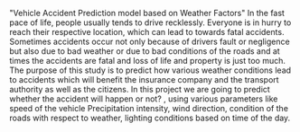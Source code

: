 "Vehicle  Accident Prediction model based on Weather Factors"
In the fast pace of life, people usually tends to drive recklessly. Everyone is in hurry to reach their respective location, which can lead to towards fatal accidents. Sometimes accidents occur not only because of drivers fault or negligence but also due to bad weather or due to bad conditions of the roads and at times the accidents are fatal and loss of life and property is just too much.
The purpose of this study is to predict how various weather conditions lead to accidents which will benefit the insurance company and the transport authority as well as the citizens. In this project we are going to predict whether the accident will happen or not? , using various parameters like speed of the vehicle Precipitation intensity, wind direction, condition of the roads with respect to weather, lighting conditions based on time of the day.
